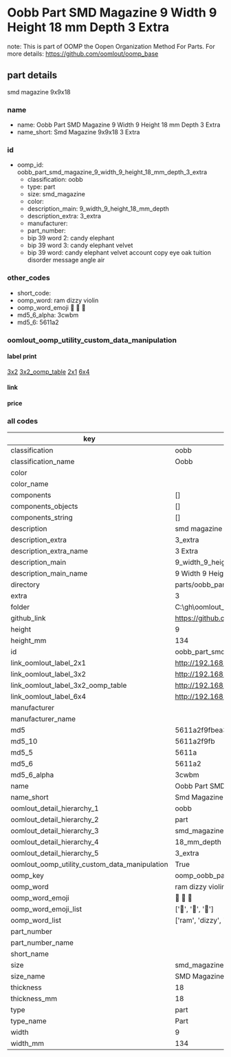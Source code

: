 # Oobb Part SMD Magazine 9 Width 9 Height 18 mm Depth 3 Extra  

note: This is part of OOMP the Oopen Organization Method For Parts. For more details: https://github.com/oomlout/oomp_base

##  part details
  



smd magazine 9x9x18



### name
* name: Oobb Part SMD Magazine 9 Width 9 Height 18 mm Depth 3 Extra
* name_short: Smd Magazine 9x9x18 3 Extra
### id
* oomp_id: oobb_part_smd_magazine_9_width_9_height_18_mm_depth_3_extra
  * classification: oobb
  * type: part
  * size: smd_magazine
  * color: 
  * description_main: 9_width_9_height_18_mm_depth
  * description_extra: 3_extra
  * manufacturer: 
  * part_number: 
  * bip 39 word 2: candy elephant
  * bip 39 word 3: candy elephant velvet
  * bip 39 word: candy elephant velvet account copy eye oak tuition disorder message angle air

### other_codes
* short_code: 
* oomp_word: ram dizzy violin
* oomp_word_emoji :ram: :dizzy: :violin:
* md5_6_alpha: 3cwbm
* md5_6: 5611a2






### oomlout_oomp_utility_custom_data_manipulation
#### label print
[3x2](http://192.168.1.245:1112/?label=oomp%203cwbm)
[3x2_oomp_table](http://192.168.1.108:1112/?label=oomp%203cwbm)
[2x1](http://192.168.1.242:1112/?label=oomp%203cwbm)
[6x4](http://192.168.1.55:1112/?label=oomp%203cwbm)    

#### link

                              

#### price







### all codes 
| key | value |  
| --- | --- |  
| classification | oobb |  
| classification_name | Oobb |  
| color |  |  
| color_name |  |  
| components | [] |  
| components_objects | [] |  
| components_string | [] |  
| description | smd magazine 9x9x18 |  
| description_extra | 3_extra |  
| description_extra_name | 3 Extra |  
| description_main | 9_width_9_height_18_mm_depth |  
| description_main_name | 9 Width 9 Height 18 mm Depth |  
| directory | parts/oobb_part_smd_magazine_9_width_9_height_18_mm_depth_3_extra |  
| extra | 3 |  
| folder | C:\gh\oomlout_oobb_version_4_generated_parts\things\oobb_part_smd_magazine_9_width_9_height_18_mm_depth_3_extra |  
| github_link | https://github.com/oomlout/oomlout_oomp_part_src/tree/main/parts/oobb_part_smd_magazine_9_width_9_height_18_mm_depth_3_extra |  
| height | 9 |  
| height_mm | 134 |  
| id | oobb_part_smd_magazine_9_width_9_height_18_mm_depth_3_extra |  
| link_oomlout_label_2x1 | http://192.168.1.242:1112/?label=oomp%203cwbm |  
| link_oomlout_label_3x2 | http://192.168.1.245:1112/?label=oomp%203cwbm |  
| link_oomlout_label_3x2_oomp_table | http://192.168.1.108:1112/?label=oomp%203cwbm |  
| link_oomlout_label_6x4 | http://192.168.1.55:1112/?label=oomp%203cwbm |  
| manufacturer |  |  
| manufacturer_name |  |  
| md5 | 5611a2f9fbea32f944980019e411f10a |  
| md5_10 | 5611a2f9fb |  
| md5_5 | 5611a |  
| md5_6 | 5611a2 |  
| md5_6_alpha | 3cwbm |  
| name | Oobb Part SMD Magazine 9 Width 9 Height 18 mm Depth 3 Extra |  
| name_short | Smd Magazine 9x9x18 3 Extra |  
| oomlout_detail_hierarchy_1 | oobb |  
| oomlout_detail_hierarchy_2 | part |  
| oomlout_detail_hierarchy_3 | smd_magazine |  
| oomlout_detail_hierarchy_4 | 18_mm_depth |  
| oomlout_detail_hierarchy_5 | 3_extra |  
| oomlout_oomp_utility_custom_data_manipulation | True |  
| oomp_key | oomp_oobb_part_smd_magazine_9_width_9_height_18_mm_depth_3_extra |  
| oomp_word | ram dizzy violin |  
| oomp_word_emoji | :ram: :dizzy: :violin: |  
| oomp_word_emoji_list | [':ram:', ':dizzy:', ':violin:'] |  
| oomp_word_list | ['ram', 'dizzy', 'violin'] |  
| part_number |  |  
| part_number_name |  |  
| short_name |  |  
| size | smd_magazine |  
| size_name | SMD Magazine |  
| thickness | 18 |  
| thickness_mm | 18 |  
| type | part |  
| type_name | Part |  
| width | 9 |  
| width_mm | 134 |  
